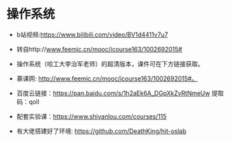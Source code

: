 # 操作系统
* b站视频:https://www.bilibili.com/video/BV1d4411v7u7
* 转自http://www.feemic.cn/mooc/icourse163/1002692015#
* 操作系统（哈工大李治军老师）的超清版本，课件可在下方链接获取。
* 慕课网: http://www.feemic.cn/mooc/icourse163/1002692015#。
* 百度云链接：https://pan.baidu.com/s/1h2aEk6A_DGpXkZvRtNmeUw 提取码：qoll
* 配套实验课：https://www.shiyanlou.com/courses/115

* 有大佬搭建好了环境: https://github.com/DeathKing/hit-oslab
